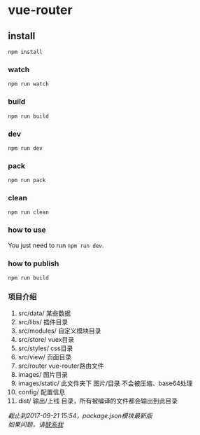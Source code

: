 # vue-router

## install 	
`npm install` 	

### watch 	
`npm run watch` 
### build 	
`npm run build` 
### dev 
`npm run dev`   
### pack    
`npm run pack`   
### clean   
`npm run clean` 

### how to use 	
You just need to run `npm run dev`. 	

### how to publish 	
`npm run build` 	



### 项目介绍    
1. src/data/ 某些数据   
1. src/libs/ 插件目录   
1. src/modules/ 自定义模块目录 
1. src/store/ vuex目录   
1. src/styles/ css目录    
1. src/view/ 页面目录   
1. src/router vue-router路由文件    
1. images/ 图片目录 
1. images/static/ 此文件夹下 图片/目录 不会被压缩、base64处理     
1. config/ 配置信息 
1. dist/ 输出/上线 目录，所有被编译的文件都会输出到此目录   

*截止到2017-09-21 15:54，package.json模块最新版*   
*如果问题，请[联系我](mailto:hezhe@ihangmei.com)*    

